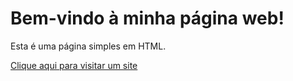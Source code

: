 <!DOCTYPE html>
<html lang="pt-BR">
<head>
    <meta charset="UTF-8">
    <meta name="viewport" content="width=device-width, initial-scale=1.0">
    <title>Página Exemplo</title>
</head>
<body>
    <h1>Bem-vindo à minha página web!</h1>
    <p>Esta é uma página simples em HTML.</p>
    <a href="https://www.exemplo.com">Clique aqui para visitar um site</a>
</body>
</html>

